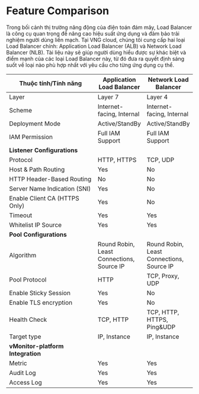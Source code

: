 # Feature Comparison

Trong bối cảnh thị trường năng động của điện toán đám mây, Load Balancer là công cụ quan trọng để nâng cao hiệu suất ứng dụng và đảm bảo trải nghiệm người dùng liền mạch. Tại VNG cloud, chúng tôi cung cấp hai loại Load Balancer chính: Application Load Balancer (ALB) và Network Load Balancer (NLB). Tài liệu này sẽ giúp người dùng hiểu được sự khác biệt và điểm mạnh của các loại Load Balancer này, từ đó đưa ra quyết định sáng suốt về loại nào phù hợp nhất với yêu cầu cho từng ứng dụng cụ thể.

<table><thead><tr><th width="252">Thuộc tính/Tính năng</th><th>Application Load Balancer</th><th>Network Load Balancer</th></tr></thead><tbody><tr><td>Layer</td><td>Layer 7</td><td>Layer 4</td></tr><tr><td>Scheme</td><td>Internet-facing, Internal</td><td>Internet-facing, Internal</td></tr><tr><td>Deployment Mode</td><td>Active/StandBy</td><td>Active/StandBy</td></tr><tr><td>IAM Permission</td><td>Full IAM Support</td><td>Full IAM Support</td></tr><tr><td><strong>Listener Configurations</strong></td><td></td><td></td></tr><tr><td>Protocol</td><td>HTTP, HTTPS</td><td>TCP, UDP</td></tr><tr><td>Host &#x26; Path Routing</td><td>Yes</td><td>No</td></tr><tr><td>HTTP Header-Based Routing</td><td>No</td><td>No</td></tr><tr><td>Server Name Indication (SNI)</td><td>Yes</td><td>No</td></tr><tr><td>Enable Client CA (HTTPS Only)</td><td>Yes</td><td>No</td></tr><tr><td>Timeout</td><td>Yes</td><td>Yes</td></tr><tr><td>Whitelist IP Source</td><td>Yes</td><td>Yes</td></tr><tr><td><strong>Pool Configurations</strong></td><td></td><td></td></tr><tr><td>Algorithm</td><td>Round Robin, Least Connections, Source IP</td><td>Round Robin, Least Connections, Source IP</td></tr><tr><td>Pool Protocol</td><td>HTTP</td><td>TCP, Proxy, UDP</td></tr><tr><td>Enable Sticky Session</td><td>Yes</td><td>No</td></tr><tr><td>Enable TLS encryption</td><td>Yes</td><td>No</td></tr><tr><td>Health Check</td><td>TCP, HTTP</td><td>TCP, HTTP, HTTPS, Ping&#x26;UDP</td></tr><tr><td>Target type</td><td>IP, Instance</td><td>IP, Instance</td></tr><tr><td><strong>vMonitor-platform Integration</strong></td><td></td><td></td></tr><tr><td>Metric</td><td>Yes</td><td>Yes</td></tr><tr><td>Audit Log</td><td>Yes</td><td>Yes</td></tr><tr><td>Access Log</td><td>Yes</td><td>Yes</td></tr></tbody></table>
